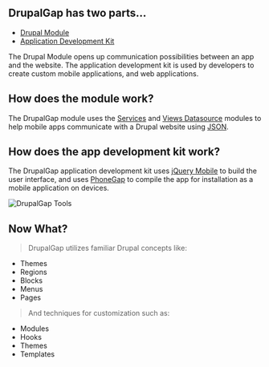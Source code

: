 ## DrupalGap has two parts...

 - [Drupal Module](https://drupal.org/project/drupalgap)
 - [Application Development Kit](https://github.com/signalpoint/DrupalGap)

The Drupal Module opens up communication possibilities between an app and the website. The application development kit is used by developers to create custom mobile applications, and web applications.

## How does the module work?

The DrupalGap module uses the [Services](https://drupal.org/project/services) and [Views Datasource](https://drupal.org/project/views_datasource) modules to help mobile apps communicate with a Drupal website using [JSON](http://www.json.org/).

## How does the app development kit work?

The DrupalGap application development kit uses [jQuery Mobile](http://jquerymobile.com/) to build the user interface, and uses [PhoneGap](http://phonegap.com) to compile the app for installation as a mobile application on devices.

![DrupalGap Tools](http://drupalgap.org/sites/default/files/drupalgap-tools_0.png)

## Now What?

> DrupalGap utilizes familiar Drupal concepts like:

- Themes
- Regions
- Blocks
- Menus
- Pages

> And techniques for customization such as:

- Modules
- Hooks
- Themes
- Templates
